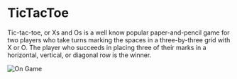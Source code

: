 # TicTacToe

Tic-tac-toe, or Xs and Os is a  well know popular paper-and-pencil game for two players who take turns marking the spaces in a three-by-three grid with X or O.
The player who succeeds in placing three of their marks in a horizontal, vertical, or diagonal row is the winner. 

![On Game](https://user-images.githubusercontent.com/74519762/220845261-7894fec3-0a4b-4b3e-acdd-779526827667.PNG)
